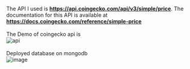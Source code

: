 The API I used is **https://api.coingecko.com/api/v3/simple/price**. The documentation for this API is available at  **https://docs.coingecko.com/reference/simple-price** <br />
<br/>
The Demo of coingecko api is<br/>
![api](https://github.com/user-attachments/assets/29627011-7607-4f7f-aab6-0306b93c9dcf)<br/>
<br/>
Deployed database on mongodb<br/>
![image](https://github.com/user-attachments/assets/3d1dcda8-114b-43f1-a080-577c817a8d17)
